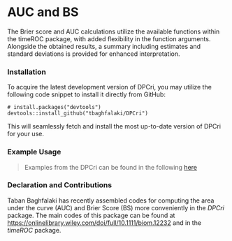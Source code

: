 # AUC and BS
The Brier score and AUC calculations utilize the available functions within the timeROC package, with added flexibility in the function arguments. Alongside the obtained results, a summary including estimates and standard deviations is provided for enhanced interpretation.

### Installation
To acquire the latest development version of DPCri, you may utilize the following code snippet to install it directly from GitHub:

```
# install.packages("devtools")
devtools::install_github("tbaghfalaki/DPCri")
```
This will seamlessly fetch and install the most up-to-date version of DPCri for your use.

### Example Usage

 > Examples from the DPCri can be found in the following
 > [here](/[Exam1.md](https://github.com/tbaghfalaki/TSJM/main/Exam2.md))


### Declaration and Contributions
Taban Baghfalaki has recently assembled codes for computing the area under the curve (AUC) and Brier Score (BS) more conveniently in the *DPCri* package. The main codes of this package can be found at <https://onlinelibrary.wiley.com/doi/full/10.1111/biom.12232> and in the *timeROC* package.




 
